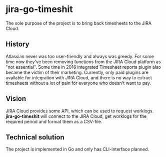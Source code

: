 # jira-go-timeshit

The sole purpose of the project is to bring back timesheets to the JIRA Cloud.

## History

Atlassian never was too user-friendly and always was greedy. For some time now they've been removing functions from the JIRA Cloud platform as "not essential". Some time in 2016 integrated Timesheet reports plugin also became the victim of their marketing. Currently, only paid plugins are available for integration with JIRA Cloud, and there is no way to extract timesheets without a lot of pain for everyone who doesn't want to pay.

## Vision

JIRA Cloud provides some API, which can be used to request worklogs. **jira-go-timeshit** will connect to the JIRA Cloud, get worklogs for the required period and format them as a CSV-file.

## Technical solution

The project is implemented in Go and only has CLI-interface planned.